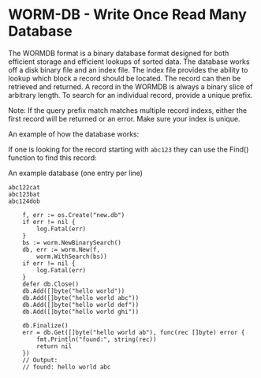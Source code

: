# WORM-DB - Write Once Read Many Database

The WORMDB format is a binary database format designed for both efficient
storage and efficient lookups of sorted data.  The database works off a disk
binary file and an index file.  The index file provides the ability to lookup
which block a record should be located.  The record can then be retrieved and
returned.  A record in the WORMDB is always a binary slice of arbitrary length.
To search for an individual record, provide a unique prefix.

Note:  If the query prefix match matches multiple record indexs, either the
first record will be returned or an error.  Make sure your index is unique.

An example of how the database works:

If one is looking for the record starting with `abc123` they can use the Find()
function to find this record:

An example database (one entry per line)
```
abc122cat
abc123bat
abc124dob
```

```golang
	f, err := os.Create("new.db")
	if err != nil {
		log.Fatal(err)
	}
	bs := worm.NewBinarySearch()
	db, err := worm.New(f,
		worm.WithSearch(bs))
	if err != nil {
		log.Fatal(err)
	}
	defer db.Close()
	db.Add([]byte("hello world"))
	db.Add([]byte("hello world abc"))
	db.Add([]byte("hello world def"))
	db.Add([]byte("hello world ghi"))

	db.Finalize()
	err = db.Get([]byte("hello world ab"), func(rec []byte) error {
		fmt.Println("found:", string(rec))
		return nil
	})
	// Output:
	// found: hello world abc
```
